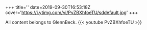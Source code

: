 +++
title=''
date=2019-09-30T16:53:18Z
cover='https://i.ytimg.com/vi/PvZBXhfoeTU/sddefault.jpg'
+++

All content belongs to GlennBeck.
{{< youtube PvZBXhfoeTU >}}
